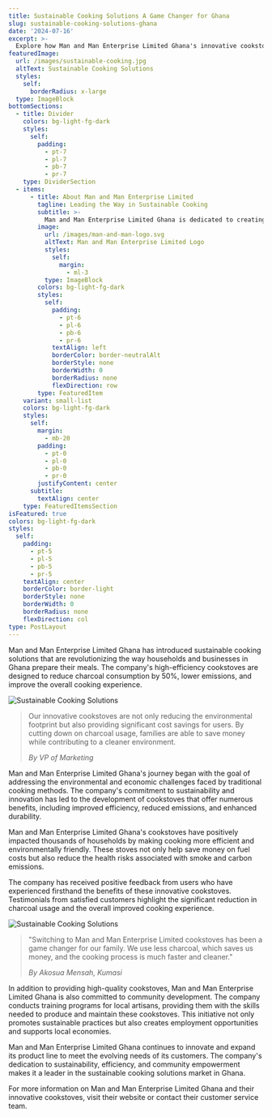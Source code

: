 ```yaml
---
title: Sustainable Cooking Solutions A Game Changer for Ghana
slug: sustainable-cooking-solutions-ghana
date: '2024-07-16'
excerpt: >-
  Explore how Man and Man Enterprise Limited Ghana's innovative cookstoves are transforming the culinary landscape by providing sustainable and efficient cooking solutions that benefit both people and the planet.
featuredImage:
  url: /images/sustainable-cooking.jpg
  altText: Sustainable Cooking Solutions
  styles:
    self:
      borderRadius: x-large
  type: ImageBlock
bottomSections:
  - title: Divider
    colors: bg-light-fg-dark
    styles:
      self:
        padding:
          - pt-7
          - pl-7
          - pb-7
          - pr-7
    type: DividerSection
  - items:
      - title: About Man and Man Enterprise Limited
        tagline: Leading the Way in Sustainable Cooking
        subtitle: >-
          Man and Man Enterprise Limited Ghana is dedicated to creating innovative cooking solutions that reduce fuel consumption and emissions, fostering a healthier environment and community well-being.
        image:
          url: /images/man-and-man-logo.svg
          altText: Man and Man Enterprise Limited Logo
          styles:
            self:
              margin:
                - ml-3
          type: ImageBlock
        colors: bg-light-fg-dark
        styles:
          self:
            padding:
              - pt-6
              - pl-6
              - pb-6
              - pr-6
            textAlign: left
            borderColor: border-neutralAlt
            borderStyle: none
            borderWidth: 0
            borderRadius: none
            flexDirection: row
        type: FeaturedItem
    variant: small-list
    colors: bg-light-fg-dark
    styles:
      self:
        margin:
          - mb-20
        padding:
          - pt-0
          - pl-0
          - pb-0
          - pr-0
        justifyContent: center
      subtitle:
        textAlign: center
    type: FeaturedItemsSection
isFeatured: true
colors: bg-light-fg-dark
styles:
  self:
    padding:
      - pt-5
      - pl-5
      - pb-5
      - pr-5
    textAlign: center
    borderColor: border-light
    borderStyle: none
    borderWidth: 0
    borderRadius: none
    flexDirection: col
type: PostLayout
---
```


Man and Man Enterprise Limited Ghana has introduced sustainable cooking solutions that are revolutionizing the way households and businesses in Ghana prepare their meals. The company's high-efficiency cookstoves are designed to reduce charcoal consumption by 50%, lower emissions, and improve the overall cooking experience.

![Sustainable Cooking Solutions](/images/sustainable-cooking.jpg)

> Our innovative cookstoves are not only reducing the environmental footprint but also providing significant cost savings for users. By cutting down on charcoal usage, families are able to save money while contributing to a cleaner environment.
>
> _By VP of Marketing_

Man and Man Enterprise Limited Ghana's journey began with the goal of addressing the environmental and economic challenges faced by traditional cooking methods. The company's commitment to sustainability and innovation has led to the development of cookstoves that offer numerous benefits, including improved efficiency, reduced emissions, and enhanced durability.

Man and Man Enterprise Limited Ghana's cookstoves have positively impacted thousands of households by making cooking more efficient and environmentally friendly. These stoves not only help save money on fuel costs but also reduce the health risks associated with smoke and carbon emissions.

The company has received positive feedback from users who have experienced firsthand the benefits of these innovative cookstoves. Testimonials from satisfied customers highlight the significant reduction in charcoal usage and the overall improved cooking experience.

![Sustainable Cooking Solutions](/images/img-placeholder.svg)

> "Switching to Man and Man Enterprise Limited cookstoves has been a game changer for our family. We use less charcoal, which saves us money, and the cooking process is much faster and cleaner."
>
> _By Akosua Mensah, Kumasi_

In addition to providing high-quality cookstoves, Man and Man Enterprise Limited Ghana is also committed to community development. The company conducts training programs for local artisans, providing them with the skills needed to produce and maintain these cookstoves. This initiative not only promotes sustainable practices but also creates employment opportunities and supports local economies.

Man and Man Enterprise Limited Ghana continues to innovate and expand its product line to meet the evolving needs of its customers. The company's dedication to sustainability, efficiency, and community empowerment makes it a leader in the sustainable cooking solutions market in Ghana.

For more information on Man and Man Enterprise Limited Ghana and their innovative cookstoves, visit their website or contact their customer service team.
